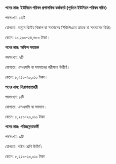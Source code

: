 **পদের নাম: ইউনিয়ন পরিষদ প্রশাসনিক কর্মকর্তা (পূর্বতন ইউনিয়ন পরিষদ সচিব)**

পদসংখ্যা: ১৪টি

যোগ্যতা: অন্যূন দ্বিতীয় বিভাগ বা সমমানের সিজিপিএতে স্নাতক বা সমমানের ডিগ্রি।

বেতন: ১০,২০০-২৪,৬৮০ টাকা।

**পদের নাম: অফিস সহায়ক**

পদসংখ্যা: ৭টি

যোগ্যতা: এসএসসি বা সমমানের পরীক্ষায় উত্তীর্ণ।

বেতন: ৮,২৫০-২০,০১০ টাকা।

**পদের নাম: নিরাপত্তাপ্রহরী**

পদসংখ্যা: ৮টি

যোগ্যতা: এসএসসি বা সমমান।

বেতন: ৮,২৫০-২০,০১০ টাকা

**পদের নাম: পরিচ্ছন্নতাকর্মী**

পদসংখ্যা: ৯টি

যোগ্যতা: অষ্টম শ্রেণি উত্তীর্ণ।

বেতন: ৮,২৫০-২০,০১০ টাকা
